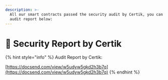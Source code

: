 ```yaml
---
description: >-
  All our smart contracts passed the security audit by Certik, you can view our
  audit report below:
---
```


# 📄 Security Report by Certik

{% hint style="info" %}
Audit Report by Certik:

[https://docsend.com/view/w5udyw5gkd2h3b7q](https://docsend.com/view/w5udyw5gkd2h3b7q)
{% endhint %}

